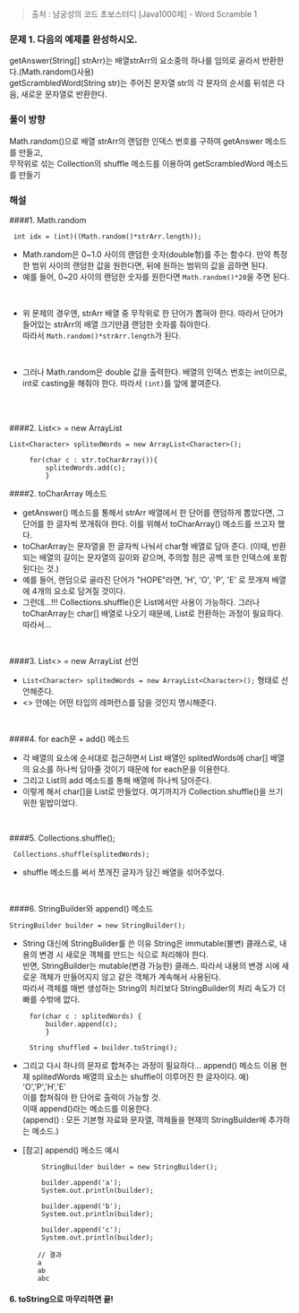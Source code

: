 
> 출처 : 남궁성의 코드 초보스터디 [Java1000제] - Word Scramble 1 

### 문제 1. 다음의 예제를 완성하시오.
getAnswer(String[] strArr)는 배열strArr의 요소중의 하나를 임의로 골라서 반환한다.(Math.random()사용)  
getScrambledWord(String str)는 주어진 문자열 str의 각 문자의 순서를 뒤섞은 다음, 새로운 문자열로 반환한다.
<br>

### 풀이 방향
Math.random()으로 배열 strArr의 랜덤한 인덱스 번호를 구하여 getAnswer 메소드를 만들고,  
무작위로 섞는 Collection의 shuffle 메소드를 이용하여 getScrambledWord 메소드를 만들기
<br>

### 해설

####1. Math.random

```
 int idx = (int)((Math.random()*strArr.length));

```
- Math.random은 0~1.0 사이의 랜덤한 숫자(double형)를 주는 함수다. 만약 특정한 범위 사이의 랜덤한 값을 원한다면, 뒤에 원하는 범위의 값을 곱하면 된다.  
- 예를 들어, 0~20 사이의 랜덤한 숫자를 원한다면 `Math.random()*20`을 주면 된다.  
<br>

- 위 문제의 경우엔, strArr 배열 중 무작위로 한 단어가 뽑혀야 한다. 따라서 단어가 들어있는 strArr의 배열 크기만큼 랜덤한 숫자를 줘야한다.  
따라서 `Math.random()*strArr.length`가 된다.  
<br>

- 그러나 Math.random은 double 값을 출력한다. 배열의 인덱스 번호는 int이므로, int로 casting을 해줘야 한다. 따라서 `(int)`를 앞에 붙여준다.  
<br>
<br>

####2. List<> = new ArrayList

```
List<Character> splitedWords = new ArrayList<Character>();

   	 for(char c : str.toCharArray()){
   		 splitedWords.add(c);
   		 }

```

####2. toCharArray 메소드
- getAnswer() 메소드를 통해서 strArr 배열에서 한 단어를 랜덤하게 뽑았다면, 그 단어를 한 글자씩 쪼개줘야 한다. 이를 위해서 toCharArray() 메소드를 쓰고자 했다.
- toCharArray는 문자열을 한 글자씩 나눠서 char형 배열로 담아 준다. (이때, 반환되는 배열의 길이는 문자열의 길이와 같으며, 주의할 점은 공백 또한 인덱스에 포함된다는 것.)
- 예를 들어, 랜덤으로 골라진 단어가 "HOPE"라면, 'H', 'O', 'P', 'E' 로 쪼개져 배열에 4개의 요소로 담겨질 것이다.
- 그런데...!!! Collections.shuffle()은 List에서만 사용이 가능하다.
그러나 toCharArray는 char[] 배열로 나오기 때문에, List로 전환하는 과정이 필요하다. 따라서...
<br>

####3. List<> = new ArrayList 선언
- `List<Character> splitedWords = new ArrayList<Character>();` 형태로 선언해준다.
- <> 안에는 어떤 타입의 레퍼런스를 담을 것인지 명시해준다.
<br>

####4. for each문 + add() 메소드 
- 각 배열의 요소에 순서대로 접근하면서 List 배열인 splitedWords에 char[] 배열의 요소를 하나씩 담아줄 것이기 때문에 for each문을 이용한다. 
- 그리고 List의 add 메소드를 통해 배열에 하나씩 담아준다.
- 이렇게 해서 char[]을 List로 만들었다. 여기까지가 Collection.shuffle()을 쓰기 위한 밑밥이었다.
<br>

####5. Collections.shuffle();

```
 Collections.shuffle(splitedWords);

```
- shuffle 메소드를 써서 쪼개진 글자가 담긴 배열을 섞어주었다.
<br>

####6. StringBuilder와 append() 메소드

```
StringBuilder builder = new StringBuilder();

```
- String 대신에 StringBuilder를 쓴 이유
String은 immutable(불변) 클래스로, 내용의 변경 시 새로운 객체를 만드는 식으로 처리해야 한다.  
반면, StringBuilder는 mutable(변경 가능한) 클래스. 따라서 내용의 변경 시에 새로운 객체가 만들어지지 않고 같은 객체가 계속해서 사용된다.  
따라서 객체를 매번 생성하는 String의 처리보다 StringBuilder의 처리 속도가 더 빠를 수밖에 없다.

```
   	 for(char c : splitedWords) {
   		 builder.append(c);
   		 }

   	 String shuffled = builder.toString();

```

- 그리고 다시 하나의 문자로 합쳐주는 과정이 필요하다... append() 메소드 이용
현재 splitedWords 배열의 요소는 shuffle이 이루어진 한 글자이다. 예) 'O','P','H','E'  
이를 합쳐줘야 한 단어로 출력이 가능할 것.  
이때 append()라는 메소드를 이용한다.  
(append() : 모든 기본형 자료와 문자열, 객체들을 현재의 StringBuilder에 추가하는 메소드.)  

- [참고] append() 메소드 예시 
```
		StringBuilder builder = new StringBuilder();

		builder.append('a');
		System.out.println(builder);

		builder.append('b');
		System.out.println(builder);

		builder.append('c');
		System.out.println(builder);

       // 결과
       a
       ab
       abc

```

#### 6. toString으로 마무리하면 끝!  

